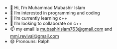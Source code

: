- 👋 Hi, I’m Muhammad Mubashir Islam 
- 👀 I’m interested in programming and coding 
- 🌱 I’m currently learning c++
- 💞️ I’m looking to collaborate on c++
- 📫 my email is mubashirislam763@gmail.com and mmi.revival@gmail.com
- 😄 Pronouns: Ralph 

<!---
Mubashir732/Mubashir732 is a ✨ special ✨ repository because its `README.md` (this file) appears on your GitHub profile.
You can click the Preview link to take a look at your changes.
--->
